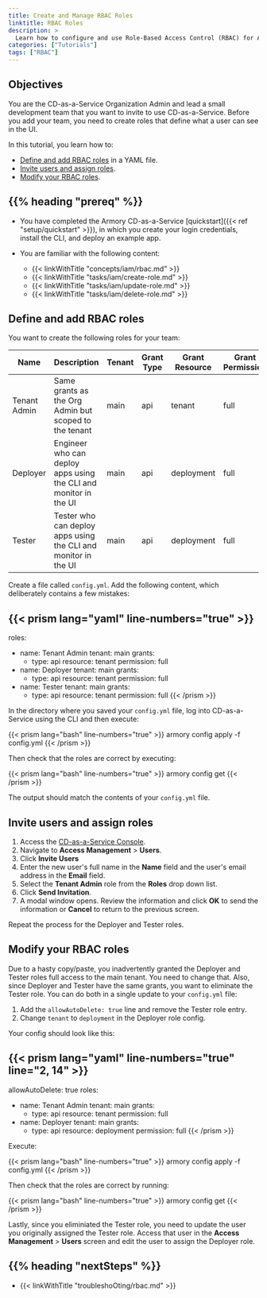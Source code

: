 ```yaml
---
title: Create and Manage RBAC Roles
linktitle: RBAC Roles
description: >
  Learn how to configure and use Role-Based Access Control (RBAC) for Armory Continuous Deployment-as-a-Service users.
categories: ["Tutorials"]
tags: ["RBAC"]
---
```


## Objectives

You are the CD-as-a-Service Organization Admin and lead a small development team that you want to invite to use CD-as-a-Service. Before you add your team, you need to create roles that define what a user can see in the UI.


In this tutorial, you learn how to:

* [Define and add RBAC roles](#define-and-add-rbac-roles) in a YAML file.
* [Invite users and assign roles](#invite-users-and-assign-roles).
* [Modify your RBAC roles](#modify-your-rbac-roles).


## {{% heading "prereq" %}}

* You have completed the Armory CD-as-a-Service [quickstart]({{< ref "setup/quickstart" >}}), in which you create your login credentials, install the CLI, and deploy an example app.
* You are familiar with the following content:

    * {{< linkWithTitle "concepts/iam/rbac.md" >}}
    * {{< linkWithTitle "tasks/iam/create-role.md" >}}
    * {{< linkWithTitle "tasks/iam/update-role.md" >}}
    * {{< linkWithTitle "tasks/iam/delete-role.md" >}}

## Define and add RBAC roles
<!-- add an M2M role once that's implemented in the UI -->

You want to create the following roles for your team:

| Name         | Description                                                      | Tenant | Grant Type | Grant Resource | Grant Permission |
|--------------|------------------------------------------------------------------|--------|------------|----------------|------------------|
| Tenant Admin | Same grants as the Org Admin but scoped to the tenant            | main   | api        | tenant         | full             |
| Deployer     | Engineer who can deploy apps using the CLI and monitor in the UI | main   | api        | deployment    | full             |
| Tester       | Tester who can deploy apps using the CLI and monitor in the UI   | main   | api        | deployment    | full             |


Create a file called `config.yml`.  Add the following content, which deliberately contains a few mistakes:

{{< prism lang="yaml" line-numbers="true" >}}
---
roles:
  - name: Tenant Admin
    tenant: main
    grants:
      - type: api
        resource: tenant
        permission: full
  - name: Deployer
    tenant: main
    grants:
      - type: api
        resource: tenant
        permission: full
  - name: Tester
    tenant: main
    grants:
      - type: api
        resource: tenant
        permission: full
{{< /prism >}}

In the directory where you saved your `config.yml` file, log into CD-as-a-Service using the CLI and then execute:

{{< prism lang="bash" line-numbers="true" >}}
armory config apply -f config.yml
{{< /prism >}}

Then check that the roles are correct by executing:

{{< prism lang="bash" line-numbers="true" >}}
armory config get
{{< /prism >}}

The output should match the contents of your `config.yml` file.

## Invite users and assign roles

1. Access the [CD-as-a-Service Console](https://console.cloud.armory.io).
1. Navigate to **Access Management** > **Users**.
1. Click **Invite Users**
1. Enter the new user's full name in the **Name** field and the user's email address in the **Email** field.
1. Select the **Tenant Admin** role from the **Roles** drop down list.
1. Click **Send Invitation**.
1. A modal window opens. Review the information and click **OK** to send the information or **Cancel** to return to the previous screen.

Repeat the process for the Deployer and Tester roles.

<!--
## Create Client Credentials and assign a role

1. Access the [CD-as-a-Service Console](https://console.cloud.armory.io).
1. Navigate to **Access Management** > **Client Credentials**.

-->



## Modify your RBAC roles

Due to a hasty copy/paste, you inadvertently granted the Deployer and Tester roles full access to the main tenant. You need to change that. Also, since Deployer and Tester have the same grants, you want to eliminate the Tester role. You can do both in a single update to your `config.yml` file:

1. Add the `allowAutoDelete: true` line and remove the Tester role entry.
1. Change `tenant` to `deployment` in the Deployer role config.

Your config should look like this:

{{< prism lang="yaml" line-numbers="true" line="2, 14" >}}
---
allowAutoDelete: true
roles:
  - name: Tenant Admin
    tenant: main
    grants:
      - type: api
        resource: tenant
        permission: full
  - name: Deployer
    tenant: main
    grants:
      - type: api
        resource: deployment
        permission: full
{{< /prism >}}

Execute:

{{< prism lang="bash" line-numbers="true" >}}
armory config apply -f config.yml
{{< /prism >}}

Then check that the roles are correct by running:

{{< prism lang="bash" line-numbers="true" >}}
armory config get
{{< /prism >}}

Lastly, since you eliminiated the Tester role, you need to update the user you originally assigned the Tester role. Access that user in the **Access Management** > **Users** screen and edit the user to assign the Deployer role.

## {{% heading "nextSteps" %}}

* {{< linkWithTitle "troubleshoOting/rbac.md" >}}